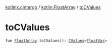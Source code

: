 [kotlinx.cinterop](../index.md) / [kotlin.FloatArray](index.md) / [toCValues](./to-c-values.md)

# toCValues

`fun `[`FloatArray`](https://kotlinlang.org/api/latest/jvm/stdlib/kotlin/-float-array/index.html)`.toCValues(): `[`CValues`](../-c-values/index.md)`<`[`FloatVar`](../-float-var.md)`>`